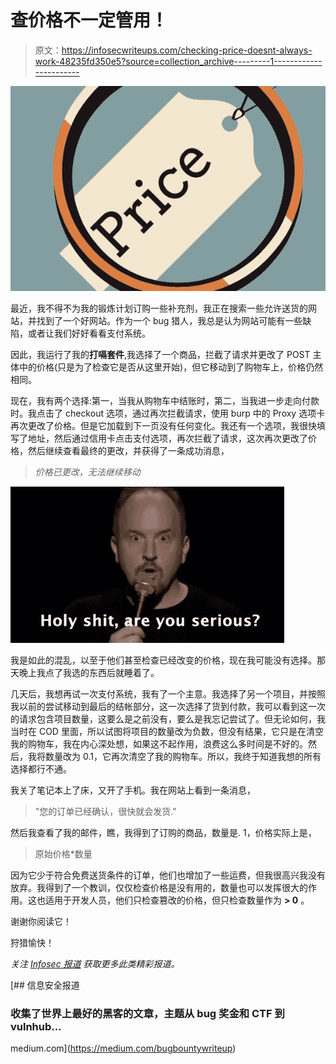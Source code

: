# 查价格不一定管用！

> 原文：<https://infosecwriteups.com/checking-price-doesnt-always-work-48235fd350e5?source=collection_archive---------1----------------------->

![](img/8e20a423f09b8a7b87b1ec9334705a34.png)

最近，我不得不为我的锻炼计划订购一些补充剂，我正在搜索一些允许送货的网站，并找到了一个好网站。作为一个 bug 猎人，我总是认为网站可能有一些缺陷，或者让我们好好看看支付系统。

因此，我运行了我的**打嗝套件**,我选择了一个商品，拦截了请求并更改了 POST 主体中的价格(只是为了检查它是否从这里开始)，但它移动到了购物车上，价格仍然相同。

现在，我有两个选择:第一，当我从购物车中结账时，第二，当我进一步走向付款时。我点击了 checkout 选项，通过再次拦截请求，使用 burp 中的 Proxy 选项卡再次更改了价格。但是它加载到下一页没有任何变化。我还有一个选项，我很快填写了地址，然后通过信用卡点击支付选项，再次拦截了请求，这次再次更改了价格，然后继续查看最终的更改，并获得了一条成功消息，

> *价格已更改，无法继续移动*

![](img/6934be318a96c3c16b9f4161a634b724.png)

我是如此的混乱，以至于他们甚至检查已经改变的价格，现在我可能没有选择。那天晚上我点了我选的东西后就睡着了。

几天后，我想再试一次支付系统，我有了一个主意。我选择了另一个项目，并按照我以前的尝试移动到最后的结帐部分，这一次选择了货到付款，我可以看到这一次的请求包含项目数量，这要么是之前没有，要么是我忘记尝试了。但无论如何，我当时在 COD 里面，所以试图将项目的数量改为负数，但没有结果，它只是在清空我的购物车，我在内心深处想，如果这不起作用，浪费这么多时间是不好的。然后，我将数量改为 0.1，它再次清空了我的购物车。所以，我终于知道我想的所有选择都行不通。

我关了笔记本上了床，又开了手机。我在网站上看到一条消息，

> "您的订单已经确认，很快就会发货."

然后我查看了我的邮件，瞧，我得到了订购的商品，数量是. 1，价格实际上是，

> 原始价格*数量

因为它少于符合免费送货条件的订单，他们也增加了一些运费，但我很高兴我没有放弃。我得到了一个教训，仅仅检查价格是没有用的，数量也可以发挥很大的作用。这也适用于开发人员，他们只检查篡改的价格，但只检查数量作为 **> 0** 。

谢谢你阅读它！

狩猎愉快！

*关注* [*Infosec 报道*](https://medium.com/bugbountywriteup) *获取更多此类精彩报道。*

[](https://medium.com/bugbountywriteup) [## 信息安全报道

### 收集了世界上最好的黑客的文章，主题从 bug 奖金和 CTF 到 vulnhub…

medium.com](https://medium.com/bugbountywriteup)